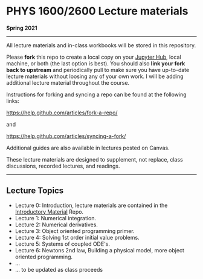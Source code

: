 # PHYS 1600/2600 Lecture materials
**Spring 2021**
___

All lecture materials and in-class workbooks will be stored in this repository. 

Please **fork** this repo to create a local copy on your [Jupyter Hub](https://phys1600.jupyter.brown.edu), local machine, or both (the last option is best). You should also **link your fork back to upstream** and periodically pull to make sure you have up-to-date lecture materials without loosing any of your own work. I will be adding additional lecture material throughout the course. 

Instructions for forking and syncing a repo can be found at the following links:

https://help.github.com/articles/fork-a-repo/

and

https://help.github.com/articles/syncing-a-fork/

Additional guides are also available in lectures posted on Canvas. 

These lecture materials are designed to supplement, not replace, class discussions, recorded lectures, and readings.

---

## Lecture Topics
* Lecture 0: Introduction, lecture materials are contained in the [Introductory Material](https://github.com/PHYS1600Spring2021/IntroMaterial) Repo.
* Lecture 1: Numerical integration.
* Lecture 2: Numerical derivatives.
* Lecture 3: Object oriented programming primer.
* Lecture 4: Solving 1st order initial value problems.
* Lecture 5: Systems of coupled ODE's. 
* Lecture 6: Newtons 2nd law, Building a physical model, more object oriented programming.
* ...
* ... to be updated as class proceeds


    
